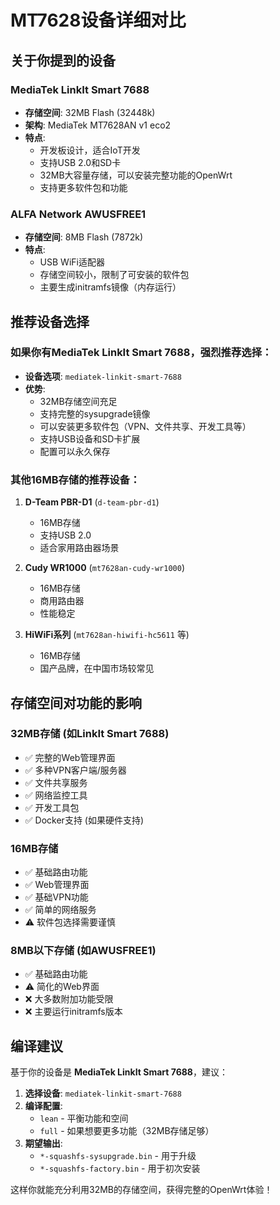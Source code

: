 # MT7628设备详细对比

## 关于你提到的设备

### MediaTek LinkIt Smart 7688
- **存储空间**: 32MB Flash (32448k)
- **架构**: MediaTek MT7628AN v1 eco2
- **特点**: 
  - 开发板设计，适合IoT开发
  - 支持USB 2.0和SD卡
  - 32MB大容量存储，可以安装完整功能的OpenWrt
  - 支持更多软件包和功能

### ALFA Network AWUSFREE1
- **存储空间**: 8MB Flash (7872k)
- **特点**:
  - USB WiFi适配器
  - 存储空间较小，限制了可安装的软件包
  - 主要生成initramfs镜像（内存运行）

## 推荐设备选择

### 如果你有MediaTek LinkIt Smart 7688，强烈推荐选择：
- **设备选项**: `mediatek-linkit-smart-7688`
- **优势**:
  - 32MB存储空间充足
  - 支持完整的sysupgrade镜像
  - 可以安装更多软件包（VPN、文件共享、开发工具等）
  - 支持USB设备和SD卡扩展
  - 配置可以永久保存

### 其他16MB存储的推荐设备：
1. **D-Team PBR-D1** (`d-team-pbr-d1`)
   - 16MB存储
   - 支持USB 2.0
   - 适合家用路由器场景

2. **Cudy WR1000** (`mt7628an-cudy-wr1000`)
   - 16MB存储
   - 商用路由器
   - 性能稳定

3. **HiWiFi系列** (`mt7628an-hiwifi-hc5611` 等)
   - 16MB存储
   - 国产品牌，在中国市场较常见

## 存储空间对功能的影响

### 32MB存储 (如LinkIt Smart 7688)
- ✅ 完整的Web管理界面
- ✅ 多种VPN客户端/服务器
- ✅ 文件共享服务
- ✅ 网络监控工具
- ✅ 开发工具包
- ✅ Docker支持 (如果硬件支持)

### 16MB存储
- ✅ 基础路由功能
- ✅ Web管理界面
- ✅ 基础VPN功能
- ✅ 简单的网络服务
- ⚠️ 软件包选择需要谨慎

### 8MB以下存储 (如AWUSFREE1)
- ✅ 基础路由功能
- ⚠️ 简化的Web界面
- ❌ 大多数附加功能受限
- ❌ 主要运行initramfs版本

## 编译建议

基于你的设备是 **MediaTek LinkIt Smart 7688**，建议：

1. **选择设备**: `mediatek-linkit-smart-7688`
2. **编译配置**: 
   - `lean` - 平衡功能和空间
   - `full` - 如果想要更多功能（32MB存储足够）
3. **期望输出**: 
   - `*-squashfs-sysupgrade.bin` - 用于升级
   - `*-squashfs-factory.bin` - 用于初次安装

这样你就能充分利用32MB的存储空间，获得完整的OpenWrt体验！